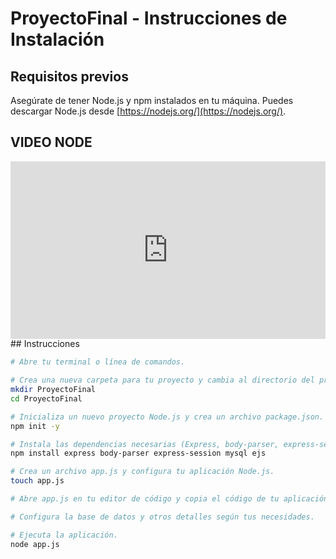 # ProyectoFinal - Instrucciones de Instalación

## Requisitos previos

Asegúrate de tener Node.js y npm instalados en tu máquina. Puedes descargar Node.js desde [https://nodejs.org/](https://nodejs.org/).
## VIDEO NODE
<div style="width:100%;height:0px;position:relative;padding-bottom:56.250%;"><iframe src="https://streamable.com/e/rdndc6" frameborder="0" width="100%" height="100%" allowfullscreen style="width:100%;height:100%;position:absolute;left:0px;top:0px;overflow:hidden;"></iframe></div>
## Instrucciones

```bash
# Abre tu terminal o línea de comandos.

# Crea una nueva carpeta para tu proyecto y cambia al directorio del proyecto.
mkdir ProyectoFinal
cd ProyectoFinal

# Inicializa un nuevo proyecto Node.js y crea un archivo package.json.
npm init -y

# Instala las dependencias necesarias (Express, body-parser, express-session, MySQL y EJS).
npm install express body-parser express-session mysql ejs

# Crea un archivo app.js y configura tu aplicación Node.js.
touch app.js

# Abre app.js en tu editor de código y copia el código de tu aplicación.

# Configura la base de datos y otros detalles según tus necesidades.

# Ejecuta la aplicación.
node app.js

